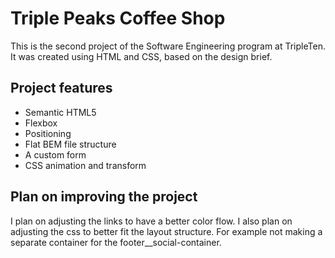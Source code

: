 # Triple Peaks Coffee Shop

This is the second project of the Software Engineering program at TripleTen. It was created using HTML and CSS, based on the design brief.

## Project features

- Semantic HTML5
- Flexbox
- Positioning
- Flat BEM file structure
- A custom form
- CSS animation and transform

## Plan on improving the project

I plan on adjusting the links to have a better color flow. I also plan on adjusting the css to better fit the layout structure. For example not making a separate container for the footer\_\_social-container.
